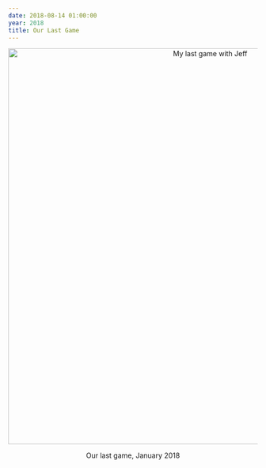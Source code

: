 ```yaml
---
date: 2018-08-14 01:00:00
year: 2018
title: Our Last Game
---
```


<div align="center">
  <img src="{{site.github.url}}/files/2018/08/last-game-of-chess.jpg" width="800" alt="My last game with Jeff" />
  <p>Our last game, January 2018</p>
</div>
